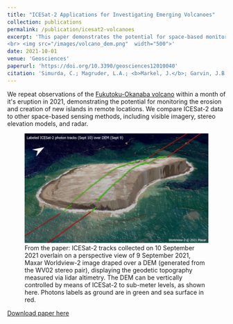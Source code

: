 ```yaml
---
title: "ICESat-2 Applications for Investigating Emerging Volcanoes"
collection: publications
permalink: /publication/icesat2-volcanoes
excerpt: 'This paper demonstrates the potential for space-based monitoring of submarine volcanoes and new islands with ICESat-2. I originated the paper idea, identified Fukutoku-Okanaba as a potential observation target and provided classified point clouds for analysis. 
<br> <img src="/images/volcano_dem.png"  width="500">'
date: 2021-10-01
venue: 'Geosciences'
paperurl: 'https://doi.org/10.3390/geosciences12010040'
citation: 'Simurda, C.; Magruder, L.A.; <b>Markel, J.</b>; Garvin, J.B.; Slayback, D.A. ICESat-2 Applications for Investigating Emerging Volcanoes. Geosciences 2022, 12, 40.'
---
```


We  repeat observations of the [Fukutoku-Okanaba volcano](https://volcano.si.edu/volcano.cfm?vn=284130) within a month of it's eruption in 2021, demonstrating the potential for monitoring the erosion and creation of new islands in remote locations. We compare ICESat-2 data to other space-based sensing methods, including visible imagery, stereo elevation models, and radar.

<figure>
  <img src="/images/volcano_dem.png"  width="600">
  <figcaption>From the paper: ICESat-2 tracks collected on 10 September 2021 overlain on a perspective view of 9 September 2021, Maxar Worldview-2 image draped over a DEM (generated from the WV02 stereo pair), displaying the geodetic topography measured via lidar altimetry. The DEM can be vertically controlled by means of ICESat-2 to sub-meter levels, as shown here. Photons labels as ground are in green and sea surface in red. </figcaption>
</figure>

[Download paper here](http://jonm3d.github.io/files/icesat2-volcanoes.pdf)
